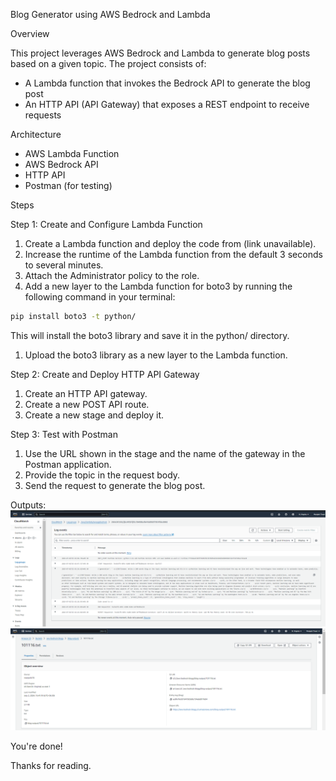 Blog Generator using AWS Bedrock and Lambda

Overview

This project leverages AWS Bedrock and Lambda to generate blog posts based on a given topic. The project consists of:

- A Lambda function that invokes the Bedrock API to generate the blog post
- An HTTP API (API Gateway) that exposes a REST endpoint to receive requests

Architecture

- AWS Lambda Function 
- AWS Bedrock API
- HTTP API 
- Postman (for testing)

Steps

Step 1: Create and Configure Lambda Function

1. Create a Lambda function and deploy the code from (link unavailable).
2. Increase the runtime of the Lambda function from the default 3 seconds to several minutes.
3. Attach the Administrator policy to the role.
4. Add a new layer to the Lambda function for boto3 by running the following command in your terminal:

```bash
pip install boto3 -t python/
```

This will install the boto3 library and save it in the python/ directory.
1. Upload the boto3 library as a new layer to the Lambda function.

Step 2: Create and Deploy HTTP API Gateway

1. Create an HTTP API gateway.
2. Create a new POST API route.
3. Create a new stage and deploy it.

Step 3: Test with Postman

1. Use the URL shown in the stage and the name of the gateway in the Postman application.
2. Provide the topic in the request body.
3. Send the request to generate the blog post.


Outputs:
![Log_output](./Log_output.png)
![Bucket](./Bucket.png)


You're done!

Thanks for reading.
